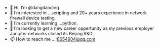 
- 👋 Hi, I’m @dangdanding
- 👀 I’m interested in ...scripting and 20+ years experience in network firewall device testing.
- 🌱 I’m currently learning ...python.
- 💞️ I’m looking to get a new career oppertunity as my previous employer Junipter networks closed its Beijing R&D
- 📫 How to reach me ...:8654904@qq.com

<!---
dangdanding/dangdanding is a ✨ special ✨ repository because its `README.md` (this file) appears on your GitHub profile.
You can click the Preview link to take a look at your changes.
--->
